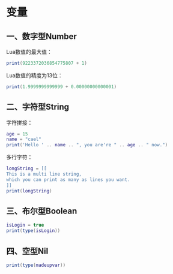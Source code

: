 # 变量

## 一、数字型Number

Lua数值的最大值：

```lua
print(9223372036854775807 + 1)
```

Lua数值的精度为13位：

```lua
print(1.9999999999999 + 0.00000000000001)
```

## 二、字符型String

字符拼接：

```lua
age = 15
name = "cael"
print('Hello ' .. name .. ", you are're " .. age .. " now.")
```

多行字符：

```lua
longString = [[
This is a multi line string,
which you can print as many as lines you want.
]]
print(longString)
```

## 三、布尔型Boolean

```lua
isLogin = true
print(type(isLogin))
```

## 四、空型Nil

```lua
print(type(madeupvar))
```
